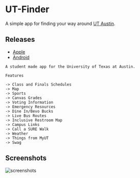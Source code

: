 # UT-Finder

A simple app for finding your way around [UT Austin](https://www.utexas.edu/).

## Releases
- [Apple](https://itunes.apple.com/us/app/ut-finder/id1436096236)
- [Android](https://play.google.com/store/apps/details?id=io.sshh.utfinder)

```
A student made app for the University of Texas at Austin.

Features

-> Class and Finals Schedules
-> Map
-> Sports
-> Canvas Grades
-> Voting Information
-> Emergency Resources
-> Dine In/Bevo Bucks
-> Live Bus Routes
-> Inclusive Restroom Map
-> Campus Links
-> Call a SURE Walk
-> Weather
-> Things from MyUT
-> Swag
```

## Screenshots

![screenshots](https://user-images.githubusercontent.com/6625384/57817116-92bec200-7743-11e9-92c6-111aa96dc3f5.png)
